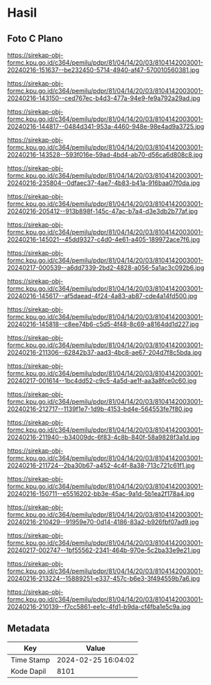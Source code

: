 # Hasil

## Foto C Plano

https://sirekap-obj-formc.kpu.go.id/c364/pemilu/pdpr/81/04/14/20/03/8104142003001-20240216-151637--be232450-5714-4940-af47-570010560381.jpg

https://sirekap-obj-formc.kpu.go.id/c364/pemilu/pdpr/81/04/14/20/03/8104142003001-20240216-143150--ced767ec-b4d3-477a-94e9-fe9a792a29ad.jpg

https://sirekap-obj-formc.kpu.go.id/c364/pemilu/pdpr/81/04/14/20/03/8104142003001-20240216-144817--0484d341-953a-4460-948e-98e4ad9a3725.jpg

https://sirekap-obj-formc.kpu.go.id/c364/pemilu/pdpr/81/04/14/20/03/8104142003001-20240216-143528--593f016e-59ad-4bd4-ab70-d56ca6d808c8.jpg

https://sirekap-obj-formc.kpu.go.id/c364/pemilu/pdpr/81/04/14/20/03/8104142003001-20240216-235804--0dfaec37-4ae7-4b83-b41a-916baa07f0da.jpg

https://sirekap-obj-formc.kpu.go.id/c364/pemilu/pdpr/81/04/14/20/03/8104142003001-20240216-205412--913b898f-145c-47ac-b7a4-d3e3db2b77af.jpg

https://sirekap-obj-formc.kpu.go.id/c364/pemilu/pdpr/81/04/14/20/03/8104142003001-20240216-145021--45dd9327-c4d0-4e61-a405-189972ace7f6.jpg

https://sirekap-obj-formc.kpu.go.id/c364/pemilu/pdpr/81/04/14/20/03/8104142003001-20240217-000539--a6dd7339-2bd2-4828-a056-5a1ac3c092b6.jpg

https://sirekap-obj-formc.kpu.go.id/c364/pemilu/pdpr/81/04/14/20/03/8104142003001-20240216-145617--af5daead-4f24-4a83-ab87-cde4a14fd500.jpg

https://sirekap-obj-formc.kpu.go.id/c364/pemilu/pdpr/81/04/14/20/03/8104142003001-20240216-145818--c8ee74b6-c5d5-4f48-8c69-a8164dd1d227.jpg

https://sirekap-obj-formc.kpu.go.id/c364/pemilu/pdpr/81/04/14/20/03/8104142003001-20240216-211306--62842b37-aad3-4bc8-ae67-204d7f8c5bda.jpg

https://sirekap-obj-formc.kpu.go.id/c364/pemilu/pdpr/81/04/14/20/03/8104142003001-20240217-001614--1bc4dd52-c9c5-4a5d-ae1f-aa3a8fce0c60.jpg

https://sirekap-obj-formc.kpu.go.id/c364/pemilu/pdpr/81/04/14/20/03/8104142003001-20240216-212717--1139f1e7-1d9b-4153-bd4e-564553fe7f80.jpg

https://sirekap-obj-formc.kpu.go.id/c364/pemilu/pdpr/81/04/14/20/03/8104142003001-20240216-211940--b34009dc-6f83-4c8b-840f-58a9828f3a1d.jpg

https://sirekap-obj-formc.kpu.go.id/c364/pemilu/pdpr/81/04/14/20/03/8104142003001-20240216-211724--2ba30b67-a452-4c4f-8a38-713c721c61f1.jpg

https://sirekap-obj-formc.kpu.go.id/c364/pemilu/pdpr/81/04/14/20/03/8104142003001-20240216-150711--e5516202-bb3e-45ac-9a1d-5b1ea2f178a4.jpg

https://sirekap-obj-formc.kpu.go.id/c364/pemilu/pdpr/81/04/14/20/03/8104142003001-20240216-210429--91959e70-0d14-4186-83a2-b926fbf07ad9.jpg

https://sirekap-obj-formc.kpu.go.id/c364/pemilu/pdpr/81/04/14/20/03/8104142003001-20240217-002747--1bf55562-2341-464b-970e-5c2ba33e9e21.jpg

https://sirekap-obj-formc.kpu.go.id/c364/pemilu/pdpr/81/04/14/20/03/8104142003001-20240216-213224--15889251-e337-457c-b6e3-3f494559b7a6.jpg

https://sirekap-obj-formc.kpu.go.id/c364/pemilu/pdpr/81/04/14/20/03/8104142003001-20240216-210139--f7cc5861-ee1c-4fd1-b9da-cf4fba1e5c9a.jpg


## Metadata

| Key        | Value               |
| ---------- | ------------------- |
| Time Stamp | 2024-02-25 16:04:02 |
| Kode Dapil | 8101                |



